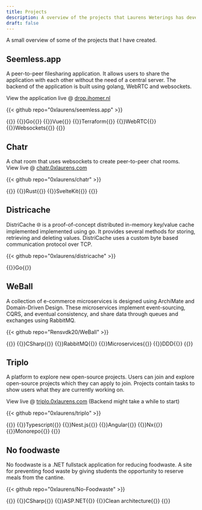 ```yaml
---
title: Projects
description: A overview of the projects that Laurens Weterings has developed.
draft: false
---
```


A small overview of some of the projects that I have created.

## Seemless.app


A peer-to-peer filesharing application. It allows users to share the application with each other without the need of a central server. The backend of the application is built using golang, WebRTC and websockets.

View the application live @ [drop.ihomer.nl](https://drop.ihomer.nl)

{{< github repo="0xlaurens/seemless.app" >}}

{{<keywordList>}}
{{<keyword>}}Go{{</keyword>}}
{{<keyword>}}Vue{{</keyword>}}
{{<keyword>}}Terraform{{</keyword>}}
{{<keyword>}}WebRTC{{</keyword>}}
{{<keyword>}}Websockets{{</keyword>}}
{{</keywordList>}}

## Chatr
A chat room that uses websockets to create peer-to-peer chat rooms.  
View live @ [chatr.0xlaurens.com](https://chatr.0xlaurens.com)

{{< github repo="0xlaurens/chatr" >}}

{{<keywordList>}}
{{<keyword>}}Rust{{</keyword>}}
{{<keyword>}}SvelteKit{{</keyword>}}
{{</keywordList>}}

## Districache
DistriCache 🌐 is a proof-of-concept distributed in-memory key/value cache implemented implemented using go. It provides several methods for storing, retrieving and deleting values. DistriCache uses a custom byte based communication protocol over TCP.

{{< github repo="0xlaurens/districache" >}}

{{<keyword>}}Go{{</keyword>}}

## WeBall
A collection of e-commerce microservices is designed using ArchiMate and Domain-Driven Design. These microservices implement event-sourcing, CQRS, and eventual consistency, and share data through queues and exchanges using RabbitMQ.

{{< github repo="Rensvdk20/WeBall" >}}

{{<keywordList>}}
{{<keyword>}}CSharp{{</keyword>}}
{{<keyword>}}RabbitMQ{{</keyword>}}
{{<keyword>}}Microservices{{</keyword>}}
{{<keyword>}}DDD{{</keyword>}}
{{</keywordList>}}



## Triplo
A platform to explore new open-source projects. Users can join and explore open-source projects which they can apply to join. Projects contain tasks to show users what they are currently working on. 

View live @ [triplo.0xlaurens.com](https://triplo.0xlaurens.com) (Backend might take a while to start)

{{< github repo="0xlaurens/triplo" >}}

{{<keywordList>}}
{{<keyword>}}Typescript{{</keyword>}}
{{<keyword>}}Nest.js{{</keyword>}}
{{<keyword>}}Angular{{</keyword>}}
{{<keyword>}}Nx{{</keyword>}}
{{<keyword>}}Monorepo{{</keyword>}}
{{</keywordList>}}

## No foodwaste
No foodwaste is a .NET fullstack application for reducing foodwaste. A site for preventing food waste by giving students the opportunity to reserve meals from the cantine.

{{< github repo="0xlaurens/No-Foodwaste" >}}

{{<keywordList>}}
{{<keyword>}}CSharp{{</keyword>}}
{{<keyword>}}ASP.NET{{</keyword>}}
{{<keyword>}}Clean architecture{{</keyword>}}
{{</keywordList>}}



